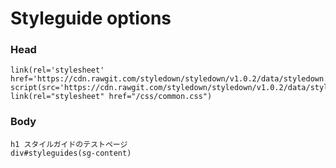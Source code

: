 # Styleguide options

### Head

    link(rel='stylesheet' href='https://cdn.rawgit.com/styledown/styledown/v1.0.2/data/styledown.css')
    script(src='https://cdn.rawgit.com/styledown/styledown/v1.0.2/data/styledown.js')
    link(rel="stylesheet" href="/css/common.css")

### Body

    h1 スタイルガイドのテストページ
    div#styleguides(sg-content)